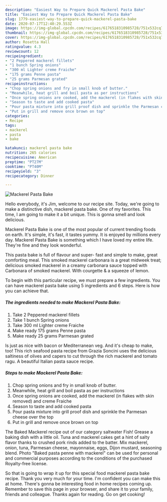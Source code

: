 ```yaml
---
description: "Easiest Way to Prepare Quick Mackerel Pasta Bake"
title: "Easiest Way to Prepare Quick Mackerel Pasta Bake"
slug: 1779-easiest-way-to-prepare-quick-mackerel-pasta-bake
date: 2020-07-17T12:40:29.553Z
image: https://img-global.cpcdn.com/recipes/6176518310985728/751x532cq70/mackerel-pasta-bake-recipe-main-photo.jpg
thumbnail: https://img-global.cpcdn.com/recipes/6176518310985728/751x532cq70/mackerel-pasta-bake-recipe-main-photo.jpg
cover: https://img-global.cpcdn.com/recipes/6176518310985728/751x532cq70/mackerel-pasta-bake-recipe-main-photo.jpg
author: Rosetta Hall
ratingvalue: 4.3
reviewcount: 12
recipeingredient:
- "2 Peppered mackerel fillets"
- "1 bunch Spring onions"
- "300 ml Lighter creme Fraiche"
- "175 grams Penne pasta"
- "25 grams Parmesan grated"
recipeinstructions:
- "Chop spring onions and fry in small knob of butter."
- "Meanwhile, heat grill and boil pasta as per instructions"
- "Once spring onions are cooked, add the mackerel (in flakes with skin removed) and creme Fraiche"
- "Season to taste and add cooked pasta"
- "Pour pasta mixture into grill proof dish and sprinkle the Parmesan cheese over the top"
- "Put in grill and remove once brown on top"
categories:
- Recipe
tags:
- mackerel
- pasta
- bake

katakunci: mackerel pasta bake 
nutrition: 265 calories
recipecuisine: American
preptime: "PT27M"
cooktime: "PT40M"
recipeyield: "3"
recipecategory: Dinner

---
```



![Mackerel Pasta Bake](https://img-global.cpcdn.com/recipes/6176518310985728/751x532cq70/mackerel-pasta-bake-recipe-main-photo.jpg)

Hello everybody, it's Jim, welcome to our recipe site. Today, we're going to make a distinctive dish, mackerel pasta bake. One of my favorites. This time, I am going to make it a bit unique. This is gonna smell and look delicious.

Mackerel Pasta Bake is one of the most popular of current trending foods on earth. It's simple, it's fast, it tastes yummy. It is enjoyed by millions every day. Mackerel Pasta Bake is something which I have loved my entire life. They're fine and they look wonderful.

This pasta bake is full of flavour and super- fast and simple to make, great comforting meal. This smoked mackerel carbonara is a great midweek treat; delicious smoked mackerel in a creamy carbonara sauce topped with Carbonara of smoked mackerel. With courgette &amp; a squeeze of lemon.


To begin with this particular recipe, we must prepare a few ingredients. You can have mackerel pasta bake using 5 ingredients and 6 steps. Here is how you can achieve that.

<!--inarticleads1-->

##### The ingredients needed to make Mackerel Pasta Bake:

1. Take 2 Peppered mackerel fillets
1. Take 1 bunch Spring onions
1. Take 300 ml Lighter creme Fraiche
1. Make ready 175 grams Penne pasta
1. Make ready 25 grams Parmesan grated


Is just as nice with bacon or Mediterranean veg. And it&#39;s cheap to make, too! This rich seafood pasta recipe from Grazia Soncini uses the delicious saltiness of olives and capers to cut through the rich mackerel and tomato ragu. A beautiful Italian pasta sauce recipe. 

<!--inarticleads2-->

##### Steps to make Mackerel Pasta Bake:

1. Chop spring onions and fry in small knob of butter.
1. Meanwhile, heat grill and boil pasta as per instructions
1. Once spring onions are cooked, add the mackerel (in flakes with skin removed) and creme Fraiche
1. Season to taste and add cooked pasta
1. Pour pasta mixture into grill proof dish and sprinkle the Parmesan cheese over the top
1. Put in grill and remove once brown on top


The Baked Mackerel recipe out of our category saltwater Fish! Grease a baking dish with a little oil. Tuna and mackerel cakes get a hint of salty flavor thanks to crushed pork rinds added to the batter. Mix mackerel, onion, tuna, Parmesan cheese, mayonnaise, eggs, Dijon mustard, seasoning blend. Photo &#34;Baked pasta penne with mackerel&#34; can be used for personal and commercial purposes according to the conditions of the purchased Royalty-free license. 

So that is going to wrap it up for this special food mackerel pasta bake recipe. Thank you very much for your time. I'm confident you can make this at home. There's gonna be interesting food in home recipes coming up. Remember to save this page in your browser, and share it to your family, friends and colleague. Thanks again for reading. Go on get cooking!
